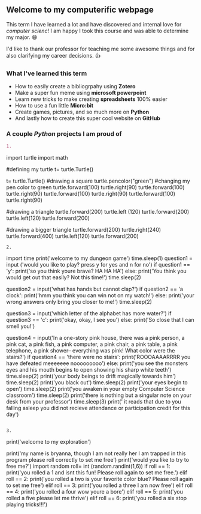 ## Welcome to my computerific webpage

This term I have learned a lot and have discovered and internal love for _computer scienc_! I am happy I took this course and was able to determine my major. :smile:

I'd like to thank our professor for teaching me some awesome things and for also clarifying my career decisions. :thumbsup:

### What I've learned this term
- How to easily create a bibliogrpahy using **Zotero** 
- Make a super fun meme using **microsoft powerpoint**
- Learn new tricks to make creating **spreadsheets** 100% easier
- How to use a fun little **Micro:bit**
- Create games, pictures, and so much more on **Python**
- And lastly how to create this super cool website on **GitHub**


### A couple _Python_ projects I am proud of
```markdown
1. 
```
import turtle
import math

#defining my turtle
t= turtle.Turtle()

t= turtle.Turtle()
#drawing a square
turtle.pencolor("green") #changing my pen color to green
turtle.forward(100)
turtle.right(90)
turtle.forward(100)
turtle.right(90)
turtle.forward(100)
turtle.right(90)
turtle.forward(100)
turtle.right(90)

#drawing a triangle
turtle.forward(200)
turtle.left (120)
turtle.forward(200)
turtle.left(120)
turtle.forward(200)

#drawing a bigger triangle
turtle.forward(200)
turtle.right(240)
turtle.forward(400)
turtle.left(120)
turtle.forward(200)
```
2.
```
import time
print('welcome to my dungeon game')
time.sleep(1)
question1 = input ('would you like to play? press y for yes and n for no')
if question1 == 'y':
  print('so you think youre brave? HA HA HA')
else:
  print('You think you would get out that easily? Not this time!')
time.sleep(2)

question2 = input('what has hands but cannot clap?')
if question2 == 'a clock':
  print('hmm you think you can win not on my watch!')
else:
  print('your wrong answers only bring you closer to me!')
time.sleep(2)

question3 = input('which letter of the alphabet has more water?')
if question3 == 'c':
  print('okay, okay, I see you')
else:
  print('So close that I can smell you!')

question4 = input('In a one-story pink house, there was a pink person, a pink cat, a pink fish, a pink computer, a pink chair, a pink table, a pink telephone, a pink shower– everything was pink! What color were the stairs?')
if question4 == 'there were no stairs':
  print('ROOOAAAARRRR you have defeated meeeeeee nooooooooo')
else: 
  print('you see the monsters eyes and his mouth begins to open showing his sharp white teeth')
  time.sleep(2)
  print('your body beings to drift magically towards him')
  time.sleep(2)
  print('you black out')
  time.sleep(2)
  print('your eyes begin to open')
  time.sleep(2)
  print('you awaken in your empty Computer Science classroom')
  time.sleep(2)
  print('there is nothing but a singular note on your desk from your professor')
  time.sleep(3)
  print(' it reads that due to you falling asleep you did not recieve attendance or participation credit for this day')
  ```
  
  3.
  ```
print('welcome to my exploration')

print('my name is bryanna, though I am not really her I am trapped in this program please roll correctly to set me free')
print('would you like to try to free me?')
import random
roll= int (random.randint(1,6))
if roll == 1:
    print('you rolled a 1 and isnt this fun! Please roll again to set me free.')
elif roll == 2:
    print('you rolled a two is your favorite color blue? Please roll again to set me free')
elif roll == 3:
    print('you rolled a three I am now free')
elif roll == 4:
    print('you rolled a four wow youre a bore')
elif roll == 5:
    print('you rolled a five please let me thrive')
elif roll == 6:
    print('you rolled a six stop playing tricks!!!')
```
```
    
  
